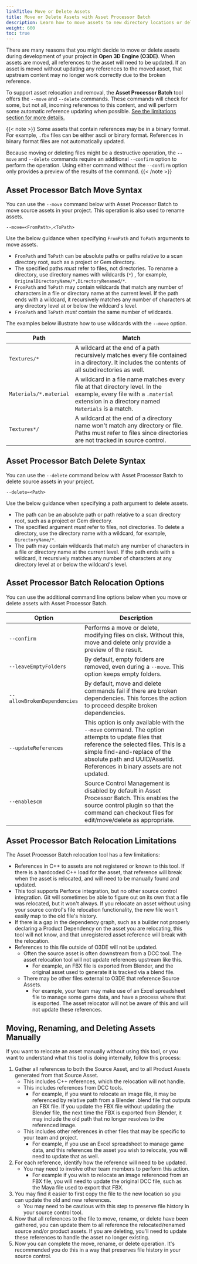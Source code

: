```yaml
---
linkTitle: Move or Delete Assets
title: Move or Delete Assets with Asset Processor Batch
description: Learn how to move assets to new directory locations or delete assets while maintaining internal references with Asset Processor Batch.
weight: 600
toc: true
---
```


There are many reasons that you might decide to move or delete assets during development of your project in **Open 3D Engine (O3DE)**. When assets are moved, all references to the asset will need to be updated. If an asset is moved without updating any references to the moved asset, that upstream content may no longer work correctly due to the broken reference.

To support asset relocation and removal, the **Asset Processor Batch** tool offers the `--move` and `--delete` commands. These commands will check for some, but not all, incoming references to this content, and will perform some automatic reference updating when possible. [See the limitations section for more details.](#Limitations)

{{< note >}}
Some assets that contain references may be in a binary format. For example, `.fbx` files can be either ascii or binary format. References in binary format files are not automatically updated.

Because moving or deleting files might be a destructive operation, the `--move` and `--delete` commands require an additional `--confirm` option to perform the operation. Using either command without the `--confirm` option only provides a preview of the results of the command.
{{< /note >}}

## Asset Processor Batch Move Syntax

You can use the `--move` command below with Asset Processor Batch to move source assets in your project. This operation is also used to rename assets.

`--move=<FromPath>,<ToPath>`

Use the below guidance when specifying `FromPath` and `ToPath` arguments to move assets.

* `FromPath` and `ToPath` can be absolute paths or paths relative to a scan directory root, such as a project or Gem directory.
* The specified paths *must* refer to files, not directories. To rename a directory, use directory names with wildcards (`*`) , for example, `OriginalDirectoryName/*,DirectoryRenamed/*`.
* `FromPath` and `ToPath` may contain wildcards that match any number of characters in a file or directory name at the current level. If the path ends with a wildcard, it recursively matches any number of characters at any directory level at or below the wildcard's level.
* `FromPath` and `ToPath` *must* contain the same number of wildcards.

The examples below illustrate how to use wildcards with the `--move` option.

| Path | Match |
|------|------------|
| `Textures/*` | A wildcard at the end of a path recursively matches every file contained in a directory. It includes the contents of all subdirectories as well. |
| `Materials/*.material` | A wildcard in a file name matches every file at that directory level. In the example, every file with a  `.material` extension in a directory named `Materials` is a match. |
| `Textures*/` | A wildcard at the end of a directory name won't match any directory or file. Paths must refer to files since directories are not tracked in source control. |

## Asset Processor Batch Delete Syntax

You can use the `--delete` command below with Asset Processor Batch to delete source assets in your project.

`--delete=<Path>`

Use the below guidance when specifying a path argument to delete assets.

* The path can be an absolute path or path relative to a scan directory root, such as a project or Gem directory.
* The specified argument *must* refer to files, not directories. To delete a directory, use the directory name with a wildcard, for example, `DirectoryName/*`.
* The path may contain wildcards that match any number of characters in a file or directory name at the current level. If the path ends with a wildcard, it recursively matches any number of characters at any directory level at or below the wildcard's level.

## Asset Processor Batch Relocation Options

You can use the additional command line options below when you move or delete assets with Asset Processor Batch.

| Option | Description |
| - | - |
| `--confirm` | Performs a move or delete, modifying files on disk. Without this, move and delete only provide a preview of the result. |
| `--leaveEmptyFolders` | By default, empty folders are removed, even during a `--move`. This option keeps empty folders. |
| `--allowBrokenDependencies` |  By default, move and delete commands fail if there are broken dependencies. This forces the action to proceed despite broken dependencies. |
| `--updateReferences` | This option is only available with the `--move` command. The option attempts to update files that reference the selected files. This is a simple find-and-replace of the absolute path and UUID/AssetId. References in binary assets are not updated. |
| `--enablescm` | Source Control Management is disabled by default in Asset Processor Batch. This enables the source control plugin so that the command can checkout files for edit/move/delete as appropriate. |

## Asset Processor Batch Relocation Limitations
<a name="Limitations"></a>
The Asset Processor Batch relocation tool has a few limitations:
* References in C++ to assets are not registered or known to this tool. If there is a hardcoded C++ load for the asset, that reference will break when the asset is relocated, and will need to be manually found and updated.
* This tool supports Perforce integration, but no other source control integration. Git will sometimes be able to figure out on its own that a file was relocated, but it won't always. If you relocate an asset without using your source control's file relocation functionality, the new file won't easily map to the old file's history.
* If there is a gap in the dependency graph, such as a builder not properly declaring a Product Dependency on the asset you are relocating, this tool will not know, and that unregistered asset reference will break with the relocation.
* References to this file outside of O3DE will not be updated.
   * Often the source asset is often downstream from a DCC tool. The asset relocation tool will not update references upstream like this.
      * For example, an FBX file is exported from Blender, and the original asset used to generate it is tracked via a blend file.
   * There may be other files external to O3DE that reference Source Assets.
      * For example, your team may make use of an Excel spreadsheet file to manage some game data, and have a process where that is exported. The asset relocator will not be aware of this and will not update these references.

## Moving, Renaming, and Deleting Assets Manually
If you want to relocate an asset manually without using this tool, or you want to understand what this tool is doing internally, follow this process:
1. Gather all references to both the Source Asset, and to all Product Assets generated from that Source Asset.
   * This includes C++ references, which the relocation will not handle.
   * This includes references from DCC tools.
      * For example, if you want to relocate an image file, it may be referenced by relative path from a Blender .blend file that outputs an FBX file. If you update the FBX file without updating the Blender file, the next time the FBX is exported from Blender, it may include the old path that no longer resolves to the referenced image.
   * This includes other references in other files that may be specific to your team and project.
      * For example, if you use an Excel spreadsheet to manage game data, and this references the asset you wish to relocate, you will need to update that as well.
1. For each reference, identify how the reference will need to be updated.
   * You may need to involve other team members to perform this action.
      * For example if you wish to relocate an image referenced from an FBX file, you will need to update the original DCC file, such as the Maya file used to export that FBX.
1. You may find it easier to first copy the file to the new location so you can update the old and new references.
   * You may need to be cautious with this step to preserve file history in your source control tool.
1. Now that all references to the file to move, rename, or delete have been gathered, you can update them to all reference the relocated/renamed source and/or product assets. If you are deleting, you'll need to update these references to handle the asset no longer existing.
1. Now you can complete the move, rename, or delete operation. It's recommended you do this in a way that preserves file history in your source control.
